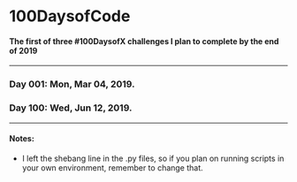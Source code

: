 # 100DaysofCode
#### The first of three #100DaysofX challenges I plan to complete by the end of 2019

----

### Day 001: Mon, Mar 04, 2019.
### Day 100: Wed, Jun 12, 2019.

----

#### Notes:
- I left the shebang line in the .py files, so if you plan on running scripts in your own environment, remember to change that.